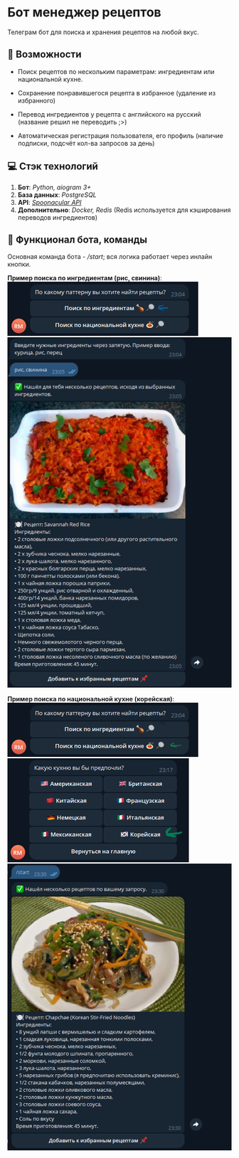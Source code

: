 # Бот менеджер рецептов

Телеграм бот для поиска и хранения рецептов на любой вкус. 

## 📌 Возможности
* Поиск рецептов по нескольким параметрам: ингредиентам или национальной кухне.

* Сохранение понравившегося рецепта в избранное (удаление из избранного)

* Перевод ингредиентов у рецепта с английского на русский (название решил не переводить ;>)

* Автоматическая регистрация пользователя, его профиль (наличие подписки, подсчёт кол-ва запросов за день)

## 💻 Стэк технологий
1. __Бот__: *Python, aiogram 3+*
2. __База данных__: *PostgreSQL*
3. __API__: *[Spoonacular API](https://spoonacular.com/food-api/docs)*
4. __Дополнительно__: *Docker, Redis* (Redis используется для кэширования переводов ингредиентов)

## 🤖 Функционал бота, команды
Основная команда бота - */start*; вся логика работает через инлайн кнопки.

__Пример поиска по ингредиентам (рис, свинина)__:
    ![Search recipe by ingr](./assets/search_1_ingr.png)<br>
    ![Get recipe from search by ingr](./assets/search_ingr.png)

__Пример поиска по национальной кухне (корейская)__:
    ![Search recipe by cuis](./assets/search_1_cuis.png)<br>
    ![Cuis menu](./assets/search_cuis_menu.png)<br>
    ![Get recipe from search by cuis](./assets/search_cuis.png)

